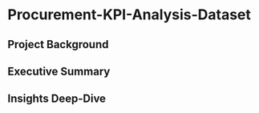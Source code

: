 # Procurement-KPI-Analysis-Dataset

## Project Background 

## Executive Summary 

## Insights Deep-Dive
